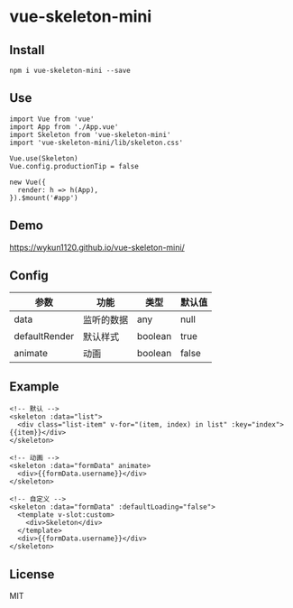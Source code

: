 # vue-skeleton-mini

## Install
```
npm i vue-skeleton-mini --save
```

## Use
```
import Vue from 'vue'
import App from './App.vue'
import Skeleton from 'vue-skeleton-mini'
import 'vue-skeleton-mini/lib/skeleton.css'

Vue.use(Skeleton)
Vue.config.productionTip = false

new Vue({
  render: h => h(App),
}).$mount('#app')
```

## Demo
https://wykun1120.github.io/vue-skeleton-mini/

## Config
| 参数 | 功能 | 类型 | 默认值 |
| ---- | ---- | ---- | ---- |
| data | 监听的数据 | any | null |
| defaultRender | 默认样式 | boolean | true |
| animate | 动画 | boolean | false |

## Example
```
<!-- 默认 -->
<skeleton :data="list">
  <div class="list-item" v-for="(item, index) in list" :key="index">{{item}}</div>
</skeleton>

<!-- 动画 -->
<skeleton :data="formData" animate>
  <div>{{formData.username}}</div>
</skeleton>

<!-- 自定义 -->
<skeleton :data="formData" :defaultLoading="false">
  <template v-slot:custom>
    <div>Skeleton</div>
  </template>
  <div>{{formData.username}}</div>
</skeleton>
```

## License
MIT